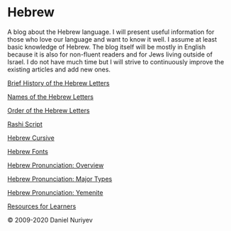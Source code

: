 # Hebrew

A blog about the Hebrew language. I will present useful information for those who love our language and want to know it well. I assume at least basic knowledge of Hebrew. The blog itself will be mostly in English because it is also for non-fluent readers and for Jews living outside of Israel. I do not have much time but I will strive to continuously improve the existing articles and add new ones.

[Brief History of the Hebrew Letters](brief-history-of-the-hebrew-letters.md)

[Names of the Hebrew Letters](names-of-the-hebrew-letters.md)

[Order of the Hebrew Letters](order-of-the-hebrew-letters.md)

[Rashi Script](rashi-script.md)

[Hebrew Cursive](hebrew-cursive.md)

[Hebrew Fonts](hebrew-fonts.md)

[Hebrew Pronunciation: Overview](hebrew-pronunciation-overview.md)

[Hebrew Pronunciation: Major Types](hebrew-pronunciation-types.md)

[Hebrew Pronunciation: Yemenite](hebrew-pronunciation-yemenite.md)

[Resources for Learners](links.md)

© 2009-2020 Daniel Nuriyev
